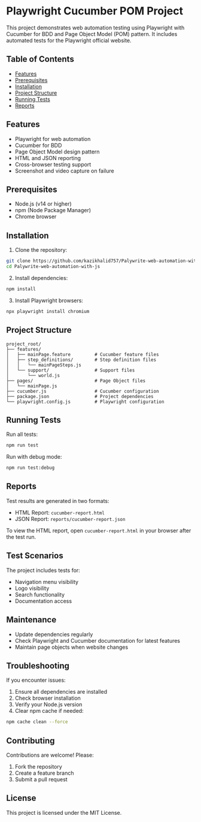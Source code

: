 # Playwright Cucumber POM Project

This project demonstrates web automation testing using Playwright with Cucumber for BDD and Page Object Model (POM) pattern. It includes automated tests for the Playwright official website.

## Table of Contents

- [Features](#features)
- [Prerequisites](#prerequisites)
- [Installation](#installation)
- [Project Structure](#project-structure)
- [Running Tests](#running-tests)
- [Reports](#reports)

## Features

- Playwright for web automation
- Cucumber for BDD
- Page Object Model design pattern
- HTML and JSON reporting
- Cross-browser testing support
- Screenshot and video capture on failure

## Prerequisites

- Node.js (v14 or higher)
- npm (Node Package Manager)
- Chrome browser

## Installation

1. Clone the repository:
```bash
git clone https://github.com/kazikhalid757/Palywrite-web-automation-with-js.git
cd Palywrite-web-automation-with-js
```

2. Install dependencies:
```bash
npm install
```

3. Install Playwright browsers:
```bash
npx playwright install chromium
```

## Project Structure

```
project_root/
├── features/
│   ├── mainPage.feature         # Cucumber feature files
│   ├── step_definitions/        # Step definition files
│   │   └── mainPageSteps.js
│   └── support/                 # Support files
│       └── world.js
├── pages/                       # Page Object files
│   └── mainPage.js
├── cucumber.js                  # Cucumber configuration
├── package.json                 # Project dependencies
└── playwright.config.js         # Playwright configuration
```

## Running Tests

Run all tests:
```bash
npm run test
```

Run with debug mode:
```bash
npm run test:debug
```

## Reports

Test results are generated in two formats:
- HTML Report: `cucumber-report.html`
- JSON Report: `reports/cucumber-report.json`

To view the HTML report, open `cucumber-report.html` in your browser after the test run.

## Test Scenarios

The project includes tests for:
- Navigation menu visibility
- Logo visibility
- Search functionality
- Documentation access

## Maintenance

- Update dependencies regularly
- Check Playwright and Cucumber documentation for latest features
- Maintain page objects when website changes

## Troubleshooting

If you encounter issues:
1. Ensure all dependencies are installed
2. Check browser installation
3. Verify your Node.js version
4. Clear npm cache if needed:
```bash
npm cache clean --force
```

## Contributing

Contributions are welcome! Please:
1. Fork the repository
2. Create a feature branch
3. Submit a pull request

## License

This project is licensed under the MIT License.